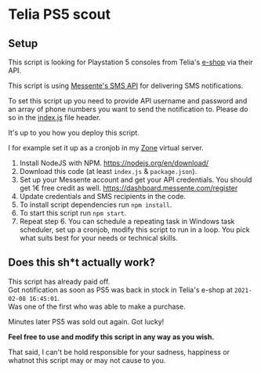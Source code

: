 # Telia PS5 scout

## Setup
This script is looking for Playstation 5 consoles from Telia's [e-shop](https://pood.telia.ee/mangukonsoolid?manufacturers=Sony) via their API.

This script is using [Messente's SMS API](https://messente.com/documentation/sms-messaging/api-reference) 
for delivering SMS notifications.

To set this script up you need to provide API username and password and an array of phone numbers 
you want to send the notification to. Please do so in the [index.js](./index.js) file header.

It's up to you how you deploy this script. 

I for example set it up as a cronjob in my [Zone](https://www.zone.ee/) virtual server.

1. Install NodeJS with NPM. https://nodejs.org/en/download/
2. Download this code (at least `index.js` & `package.json`).
3. Set up your Messente account and get your API credentials. You should get 1€ free credit as well. https://dashboard.messente.com/register
4. Update credentials and SMS recipients in the code.
5. To install script dependencies run `npm install`.
6. To start this script run `npm start`.
7. Repeat step 6. You can schedule a repeating task in Windows task scheduler, set up a cronjob, modify this script to run in a loop. You pick what suits best for your needs or technical skills.


## Does this sh*t actually work?

This script has already paid off.  
Got notification as soon as PS5 was back in stock in Telia's e-shop at `2021-02-08 16:45:01`.  
Was one of the first who was able to make a purchase.  

Minutes later PS5 was sold out again. Got lucky!

**Feel free to use and modify this script in any way as you wish.**  

That said, I can't be hold responsible for your sadness, happiness or whatnot this script may or may not cause to you.
